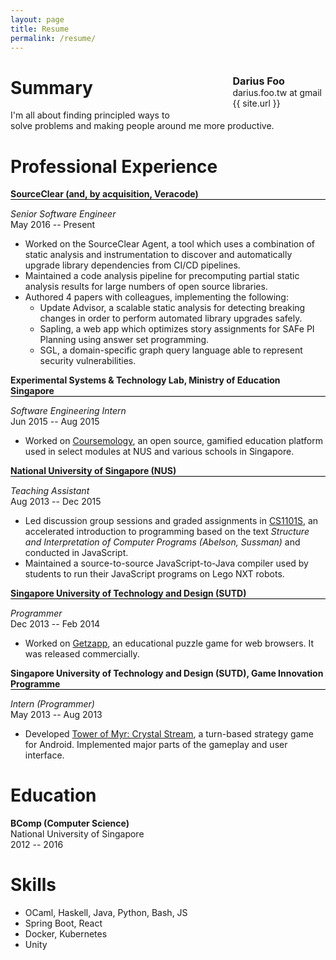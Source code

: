 ```yaml
---
layout: page
title: Resume
permalink: /resume/
---
```


<style>
  p.company {
    border-bottom: 1px solid black;
    font-weight: bold;
    margin-bottom: 0px;
  }
  p.position {
    margin-bottom: 0px;
    font-style: italic;
  }
  div.bio {
    padding: 6px 6px 6px 80px;
    float: right;
    border-radius: 3px;
  }
  p.name {
    font-size: 1.15em;
    font-weight: bold;
    margin-bottom: 0px;
  }
</style>

<div class="bio">
  <p class="name">Darius Foo</p>
  darius.foo.tw at gmail<br/>
  {{ site.url }}<br/>
</div>

# Summary

I'm all about finding principled ways to solve problems and making people around me more productive.

# Professional Experience

<p class="company">SourceClear (and, by acquisition, Veracode)</p>
<p class="position">Senior Software Engineer</p>
May 2016 -- Present

- Worked on the SourceClear Agent, a tool which uses a combination of static analysis and instrumentation to discover and automatically upgrade library dependencies from CI/CD pipelines.
- Maintained a code analysis pipeline for precomputing partial static analysis results for large numbers of open source libraries.
- Authored 4 papers with colleagues, implementing the following:
    + Update Advisor, a scalable static analysis for detecting breaking changes in order to perform automated library upgrades safely.
    + Sapling, a web app which optimizes story assignments for SAFe PI Planning using answer set programming.
    + SGL, a domain-specific graph query language able to represent security vulnerabilities.

<p class="company">Experimental Systems & Technology Lab, Ministry of Education Singapore</p>
<p class="position">Software Engineering Intern</p>
Jun 2015 -- Aug 2015

- Worked on [Coursemology](https://coursemology.org/), an open source, gamified education platform used in select modules at NUS and various schools in Singapore.

<p class="company">National University of Singapore (NUS)</p>
<p class="position">Teaching Assistant</p>
Aug 2013 -- Dec 2015

- Led discussion group sessions and graded assignments in [CS1101S](https://www.comp.nus.edu.sg/~cs1101s/), an accelerated introduction to programming based on the text _Structure and Interpretation of Computer Programs (Abelson, Sussman)_ and conducted in JavaScript.
- Maintained a source-to-source JavaScript-to-Java compiler used by students to run their JavaScript programs on Lego NXT robots.

<p class="company">Singapore University of Technology and Design (SUTD)</p>
<p class="position">Programmer</p>
Dec 2013 -- Feb 2014

- Worked on [Getzapp](https://www.youtube.com/watch?v=HjXklXXprAA), an educational puzzle game for web browsers. It was released commercially.

<p class="company">Singapore University of Technology and Design (SUTD), Game Innovation Programme</p>
<p class="position">Intern (Programmer)</p>
May 2013 -- Aug 2013

- Developed [Tower of Myr: Crystal Stream](https://www.youtube.com/watch?v=1nM9Xh58SYU), a turn-based strategy game for Android. Implemented major parts of the gameplay and user interface.

# Education

**BComp (Computer Science)**<br/>
National University of Singapore<br/>
2012 -- 2016

# Skills

- OCaml, Haskell, Java, Python, Bash, JS
- Spring Boot, React
- Docker, Kubernetes
- Unity
